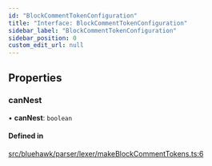 ```yaml
---
id: "BlockCommentTokenConfiguration"
title: "Interface: BlockCommentTokenConfiguration"
sidebar_label: "BlockCommentTokenConfiguration"
sidebar_position: 0
custom_edit_url: null
---
```


## Properties

### canNest

• **canNest**: `boolean`

#### Defined in

[src/bluehawk/parser/lexer/makeBlockCommentTokens.ts:6](https://github.com/dacharyc/Bluehawk/blob/2b37a07/src/bluehawk/parser/lexer/makeBlockCommentTokens.ts#L6)

